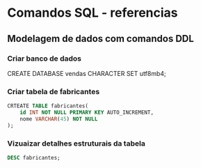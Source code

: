 # Comandos SQL - referencias

## Modelagem de dados com comandos DDL

### Criar banco de dados 

CREATE DATABASE vendas  CHARACTER SET utf8mb4;

### Criar tabela de fabricantes
```sql
CRTEATE TABLE fabricantes(
    id INT NOT NULL PRIMARY KEY AUTO_INCREMENT,
    nome VARCHAR(45) NOT NULL
);
```

### Vizuaizar detalhes estruturais da tabela    

```sql
DESC fabricantes;

```
